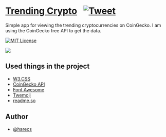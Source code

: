 
# [Trending Crypto](https://trendingcrypto.glitch.me) &nbsp; [![Tweet](https://img.shields.io/twitter/url/http/shields.io.svg?style=social)](https://twitter.com/intent/tweet?text=Get%20trending%20cryptocurrency%20coins&url=https://github.com/harecs/TrendingCrypto&hashtags=crypto,trends,javascript,developers)

Simple app for viewing the trending cryptocurrencies on CoinGecko. I am using the CoinGecko free API to get the data.


[![MIT License](https://img.shields.io/badge/License-MIT-green.svg)](https://github.com/harecs/TrendingCrypto/blob/main/LICENSE)

![](https://i.ibb.co/DpjZz13/Screenshot-2023-04-18-at-12-12-24.png)
## Used things in the project

 - [W3.CSS](https://www.w3schools.com/w3css/default.asp)
 - [CoinGecko API](https://www.coingecko.com/en/api/documentation)
 - [Font Awesome](https://fontawesome.com)
 - [Twemoji](https://twemoji.twitter.com)
 - [readme.so](https://readme.so)

## Author

- [@harecs](https://www.github.com/harecs)
